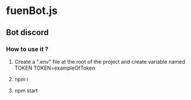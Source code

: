 # fuenBot.js
## Bot discord 

### How to use it ?
1. Create a ".env" file at the root of the project and create variable named TOKEN
TOKEN=exampleOfToken

2. npm i

3. npm start


